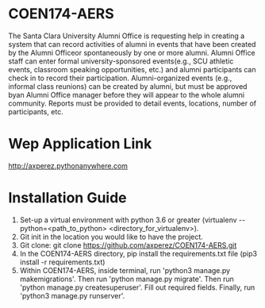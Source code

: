 # COEN174-AERS
The Santa Clara University Alumni Office is requesting help in creating a system that can record activities of alumni in events that have been created by the Alumni Officeor spontaneously by one or more alumni. Alumni Office staff can enter formal university-sponsored events(e.g., SCU athletic events, classroom speaking opportunities, etc.) and alumni participants can check in to record their participation. Alumni-organized events (e.g., informal class reunions) can be created by alumni, but must be approved byan Alumni Office manager before they will appear to the whole alumni community. Reports must be provided to detail events, locations, number of participants, etc.

# Wep Application Link
http://axperez.pythonanywhere.com

# Installation Guide
1. Set-up a virtual environment with python 3.6 or greater (virtualenv --python=<path_to_python> <directory_for_virtualenv>).
2. Git init in the location you would like to have the project.
3. Git clone: git clone https://github.com/axperez/COEN174-AERS.git
4. In the COEN174-AERS directory, pip install the requirements.txt file (pip3 install -r requirements.txt)
5. Within COEN174-AERS, inside terminal, run 'python3 manage.py makemigrations'. Then run
'python manage.py migrate'. Then run 'python manage.py createsuperuser'. Fill out required fields. Finally, run 'python3 manage.py runserver'.
